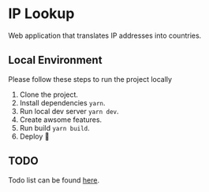 # IP Lookup

Web application that translates IP addresses
into countries.

## Local Environment

Please follow these steps to run the project locally

1. Clone the project.
2. Install dependencies `yarn`.
3. Run local dev server `yarn dev`.
4. Create awsome features.
5. Run build `yarn build`.
6. Deploy 🥳


## TODO
Todo list can be found [here](./TODO.md).

